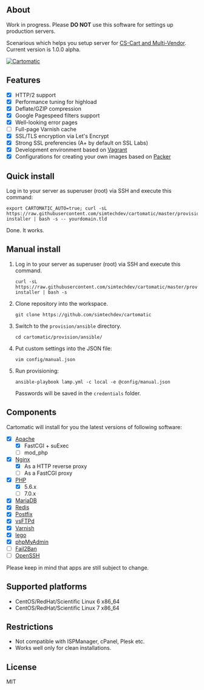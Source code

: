About
-----

Work in progress. Please **DO NOT** use this software for settings up production servers.

Scenarious which helps you setup server for [CS-Cart and Multi-Vendor](https://cs-cart.com/). Current version is 1.0.0 alpha.

[![Cartomatic](https://raw.githubusercontent.com/simtechdev/cartomatic/master/cartomatic.png)](https://cs-cart.com)

Features
--------

- [x] HTTP/2 support
- [x] Performance tuning for highload
- [x] Deflate/GZIP compression
- [x] Google Pagespeed filters support
- [x] Well-looking error pages
- [ ] Full-page Varnish cache
- [x] SSL/TLS encryption via Let's Encrypt
- [x] Strong SSL preferencies (A+ by default on SSL Labs)
- [x] Development environment based on [Vagrant](https://vagrantup.com)
- [x] Configurations for creating your own images based on [Packer](https://packer.io)

Quick install
-------------

Log in to your server as superuser (root) via SSH and execute this command:

```
export CARTOMATIC_AUTO=true; curl -sL https://raw.githubusercontent.com/simtechdev/cartomatic/master/provision/shell/cartomatic-installer | bash -s -- yourdomain.tld
```

Done. It works.

Manual install
--------------

1. Log in to your server as superuser (root) via SSH and execute this command.

    ```
    curl -sL https://raw.githubusercontent.com/simtechdev/cartomatic/master/provision/shell/cartomatic-installer | bash -s
    ```

2. Clone repository into the workspace.

   ```
   git clone https://github.com/simtechdev/cartomatic
   ```

3. Switch to the `provision/ansible` directory.

    ```
    cd cartomatic/provision/ansible/
    ```

4. Put custom settings into the JSON file:

    ```
    vim config/manual.json
    ```

5. Run provisioning:

    ```
    ansible-playbook lamp.yml -c local -e @config/manual.json
    ```

    Passwords will be saved in the `credentials` folder.

Components
----------

Cartomatic will install for you the latest versions of following software:

- [x] [Apache](http://httpd.apache.org)
  - [x] FastCGI + suExec
  - [ ] mod_php
- [x] [Nginx](http://nginx.org)
  - [x] As a HTTP reverse proxy
  - [ ] As a FastCGI proxy
- [x] [PHP](https://secure.php.net)
  - [x] 5.6.x
  - [ ] 7.0.x
- [x] [MariaDB](https://mariadb.com)
- [x] [Redis](http://redis.io)
- [x] [Postfix](http://www.postfix.org)
- [x] [vsFTPd](https://security.appspot.com/vsftpd.html)
- [x] [Varnish](https://www.varnish-cache.org)
- [x] [lego](https://github.com/xenolf/lego)
- [x] [phpMyAdmin](https://www.phpmyadmin.net)
- [ ] [Fail2Ban](http://www.fail2ban.org/)
- [ ] [OpenSSH](http://www.openssh.com)

Please keep in mind that apps are still subject to change.

Supported platforms
-------------------

* CentOS/RedHat/Scientific Linux 6 x86_64
* CentOS/RedHat/Scientific Linux 7 x86_64

Restrictions
------------

* Not compatible with ISPManager, cPanel, Plesk etc.
* Works well only for clean installations.

License
-------

MIT
